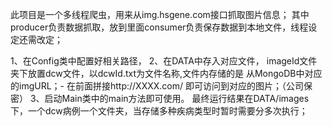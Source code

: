 此项目是一个多线程爬虫，用来从img.hsgene.com接口抓取图片信息；
其中producer负责数据抓取，放到里面consumer负责保存数据到本地文件，线程设定还需改定；

1、在Config类中配置好相关路径，
2、在DATA中存入对应文件， imageId文件夹下放置dcw文件，以dcwId.txt为文件名称,文件内存储的是
    从MongoDB中对应的imgURL；- 在前面拼接http://XXXX.com/ 即可访问到对应的图片；（公司保密）
3、启动Main类中的main方法即可使用。
    最终运行结果在DATA/images下，一个dcw病例一个文件夹，当存储多种疾病类型时暂时需要分多次执行；